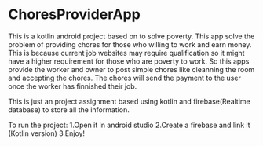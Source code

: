 # ChoresProviderApp
This is a kotlin android project based on to solve poverty. This app solve the problem of providing chores
for those who willing to work and earn money. This is because current job websites may require qualification 
so it might have a higher requirement for those who are poverty to work. So this apps provide the worker and owner
to post simple chores like cleanning the room and accepting the chores. The chores will send the payment to the user once
the worker has finnished their job.

This is just an project assignment based using kotlin and firebase(Realtime database) to store all the information.

To run the project:
1.Open it in android studio 
2.Create a firebase and link it (Kotlin version)
3.Enjoy!
